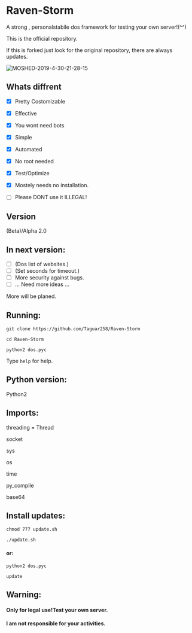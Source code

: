 # Raven-Storm
A strong , personalstabile dos framework for testing your own server!(^^)

This is the official repository.

If this is forked just look for the original repository, there are always updates.

![MOSHED-2019-4-30-21-28-15](https://user-images.githubusercontent.com/36562445/56987982-34b0ad00-6b8f-11e9-8c2f-9182a9fcd4f9.gif)

## Whats diffrent
- [x] Pretty Costomizable
- [x] Effective
- [x] You wont need bots
- [x] Simple
- [x] Automated
- [x] No root needed
- [x] Test/Optimize
- [x] Mostely needs no installation.

- [ ] Please DONT use it ILLEGAL!

## Version
(Beta)/Alpha 2.0

## In next version:
- [ ] (Dos list of websites.)
- [ ] (Set seconds for timeout.)
- [ ] More security against bugs.
- [ ] ... Need more ideas ...

More will be planed.


## Running:
`git clone https://github.com/Taguar258/Raven-Storm`

`cd Raven-Storm`

<!--(pip2 install -r requirements.txt) if existing.-->

`python2 dos.pyc`

Type `help` for help.

## Python version:
Python2

## Imports:
threading = Thread

socket

sys

os

time

py_compile

base64

## Install updates:
`chmod 777 update.sh`

`./update.sh`

#### or:


`python2 dos.pyc`

`update`

## Warning:
#### Only for legal use!Test your own server.

#### I am not responsible for your activities.

<!--## Screenshot:

![Screenshot_20190405_181220](https://user-images.githubusercontent.com/36562445/55641522-60c65180-57ce-11e9-8c65-084edc2bfb45.jpg)-->



